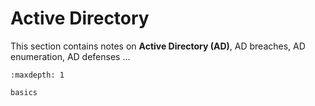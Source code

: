 # Active Directory

This section contains notes on **Active Directory (AD)**, AD breaches, AD enumeration, AD defenses ...

```{toctree}
:maxdepth: 1

basics
```
